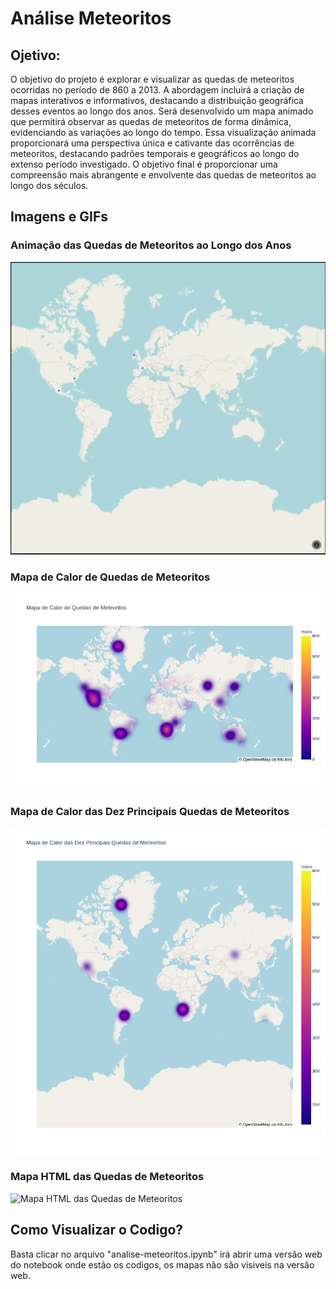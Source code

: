 # Análise Meteoritos

## Ojetivo:

O objetivo do projeto é explorar e visualizar as quedas de meteoritos ocorridas no período de 860 a 2013. A abordagem incluirá a criação de mapas interativos e informativos, destacando a distribuição geográfica desses eventos ao longo dos anos. Será desenvolvido um mapa animado que permitirá observar as quedas de meteoritos de forma dinâmica, evidenciando as variações ao longo do tempo. Essa visualização animada proporcionará uma perspectiva única e cativante das ocorrências de meteoritos, destacando padrões temporais e geográficos ao longo do extenso período investigado. O objetivo final é proporcionar uma compreensão mais abrangente e envolvente das quedas de meteoritos ao longo dos séculos.

## Imagens e GIFs

### Animação das Quedas de Meteoritos ao Longo dos Anos
![Animação das Quedas de Meteoritos ao Longo dos Anos](images/mapa.gif)

### Mapa de Calor de Quedas de Meteoritos
![Mapa de Calor de Quedas de Meteoritos](images/mapa1.png)

### Mapa de Calor das Dez Principais Quedas de Meteoritos
![Mapa de Calor das Dez Principais Quedas de Meteoritos](images/mapa2.png)

### Mapa HTML das Quedas de Meteoritos
![Mapa HTML das Quedas de Meteoritos](images/mapa2.gif)

## Como Visualizar o Codigo?
Basta clicar no arquivo "analise-meteoritos.ipynb" irá abrir uma versão web do notebook onde estão os codigos, os mapas não são visiveis na versão web.
